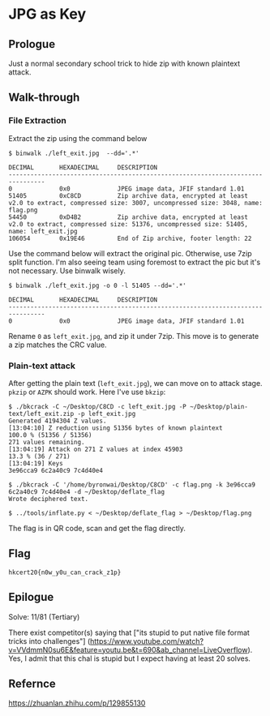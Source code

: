 # JPG as Key

## Prologue
Just a normal secondary school trick to hide zip with known plaintext attack.

## Walk-through

### File Extraction
Extract the zip using the command below
```console
$ binwalk ./left_exit.jpg  --dd='.*'

DECIMAL       HEXADECIMAL     DESCRIPTION
--------------------------------------------------------------------------------
0             0x0             JPEG image data, JFIF standard 1.01
51405         0xC8CD          Zip archive data, encrypted at least v2.0 to extract, compressed size: 3007, uncompressed size: 3048, name: flag.png
54450         0xD4B2          Zip archive data, encrypted at least v2.0 to extract, compressed size: 51376, uncompressed size: 51405, name: left_exit.jpg
106054        0x19E46         End of Zip archive, footer length: 22
```

Use the command below will extract the original pic. Otherwise, use 7zip split function.
I'm also seeing team using foremost to extract the pic but it's not necessary. Use binwalk wisely.
```console
$ binwalk ./left_exit.jpg -o 0 -l 51405 --dd='.*'

DECIMAL       HEXADECIMAL     DESCRIPTION
--------------------------------------------------------------------------------
0             0x0             JPEG image data, JFIF standard 1.01
```

Rename `0` as `left_exit.jpg`, and zip it under 7zip. This move is to generate a zip matches the CRC value.

### Plain-text attack
After getting the plain text (`left_exit.jpg`), we can move on to attack stage. `pkzip` or `AZPK` should work.
Here I've use `bkzip`:

```console
$ ./bkcrack -C ~/Desktop/C8CD -c left_exit.jpg -P ~/Desktop/plain-text/left_exit.zip -p left_exit.jpg
Generated 4194304 Z values.
[13:04:10] Z reduction using 51356 bytes of known plaintext
100.0 % (51356 / 51356)
271 values remaining.
[13:04:19] Attack on 271 Z values at index 45903
13.3 % (36 / 271)
[13:04:19] Keys
3e96cca9 6c2a40c9 7c4d40e4 

$ ./bkcrack -C '/home/byronwai/Desktop/C8CD' -c flag.png -k 3e96cca9 6c2a40c9 7c4d40e4 -d ~/Desktop/deflate_flag
Wrote deciphered text.

$ ../tools/inflate.py < ~/Desktop/deflate_flag > ~/Desktop/flag.png
```

The flag is in QR code, scan and get the flag directly.

## Flag
`hkcert20{n0w_y0u_can_crack_z1p}`

## Epilogue
Solve: 11/81 (Tertiary)

There exist competitor(s) saying that ["its stupid to put native file format tricks into challenges"] (https://www.youtube.com/watch?v=VVdmmN0su6E&feature=youtu.be&t=690&ab_channel=LiveOverflow).
Yes, I admit that this chal is stupid but I expect having at least 20 solves.

## Refernce
<https://zhuanlan.zhihu.com/p/129855130>
